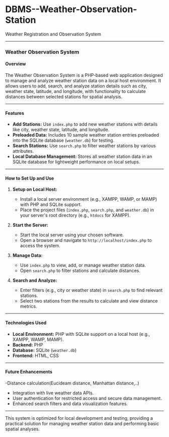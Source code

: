 # DBMS--Weather-Observation-Station
Weather Registration and Observation System

---

### Weather Observation System

#### Overview
The Weather Observation System is a PHP-based web application designed to manage and analyze weather station data on a local host environment. It allows users to add, search, and analyze station details such as city, weather state, latitude, and longitude, with functionality to calculate distances between selected stations for spatial analysis.

---

#### Features
- **Add Stations:** Use `index.php` to add new weather stations with details like city, weather state, latitude, and longitude.
- **Preloaded Data:** Includes 10 sample weather station entries preloaded into the SQLite database (`weather.db`) for testing.
- **Search Stations:** Use `search.php` to filter weather stations by various attributes.
- **Local Database Management:** Stores all weather station data in an SQLite database for lightweight performance on local setups.

---

#### How to Set Up and Use
1. **Setup on Local Host:**
   - Install a local server environment (e.g., XAMPP, WAMP, or MAMP) with PHP and SQLite support.
   - Place the project files (`index.php`, `search.php`, and `weather.db`) in your server's root directory (e.g., `htdocs` for XAMPP).

2. **Start the Server:**
   - Start the local server using your chosen software.
   - Open a browser and navigate to `http://localhost/index.php` to access the system.

3. **Manage Data:**
   - Use `index.php` to view, add, or manage weather station data.
   - Open `search.php` to filter stations and calculate distances.

4. **Search and Analyze:**
   - Enter filters (e.g., city or weather state) in `search.php` to find relevant stations.
   - Select two stations from the results to calculate and view distance metrics.

---


#### Technologies Used
- **Local Environment:** PHP with SQLite support on a local host (e.g., XAMPP, WAMP, MAMP).
- **Backend:** PHP
- **Database:** SQLite (`weather.db`)
- **Frontend:** HTML, CSS

---

#### Future Enhancements
-Distance calculation(Eucideam distance, Manhattan distance,..)
- Integration with live weather data APIs.
- User authentication for restricted access and secure data management.
- Enhanced search filters and data visualization features.
  

---

This system is optimized for local development and testing, providing a practical solution for managing weather station data and performing basic spatial analyses.
